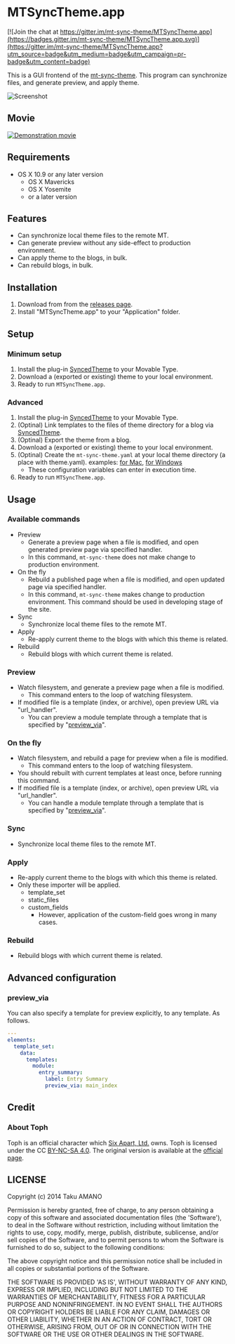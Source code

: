 # MTSyncTheme.app

[![Join the chat at https://gitter.im/mt-sync-theme/MTSyncTheme.app](https://badges.gitter.im/mt-sync-theme/MTSyncTheme.app.svg)](https://gitter.im/mt-sync-theme/MTSyncTheme.app?utm_source=badge&utm_medium=badge&utm_campaign=pr-badge&utm_content=badge)

This is a GUI frontend of the [mt-sync-theme](https://github.com/mt-sync-theme/mt-sync-theme). This program can synchronize files, and generate preview, and apply theme.

![Screenshot](https://raw.githubusercontent.com/mt-sync-theme/MTSyncTheme.app/master/artwork/screenshot.png)


## Movie

[![Demonstration movie](http://img.youtube.com/vi/DM9rRqJNcR0/0.jpg)](http://youtu.be/DM9rRqJNcR0)


## Requirements

* OS X 10.9 or any later version
    * OS X Mavericks
    * OS X Yosemite
    * or a later version


## Features

* Can synchronize local theme files to the remote MT.
* Can generate preview without any side-effect to production environment.
* Can apply theme to the blogs, in bulk.
* Can rebuild blogs, in bulk.


## Installation

1. Download from from the [releases page](https://github.com/mt-sync-theme/mt-sync-theme/releases).
1. Install "MTSyncTheme.app" to your "Application" folder.


## Setup

### Minimum setup

1. Install the plug-in [SyncedTheme](https://github.com/mt-sync-theme/mt-plugin-SyncedTheme/releases) to your Movable Type.
1. Download a (exported or existing) theme to your local environment.
1. Ready to run `MTSyncTheme.app`.

### Advanced

1. Install the plug-in [SyncedTheme](https://github.com/mt-sync-theme/mt-plugin-SyncedTheme/releases) to your Movable Type.
1. (Optinal) Link templates to the files of theme directory for a blog via [SyncedTheme](https://github.com/mt-sync-theme/mt-plugin-SyncedTheme/releases).
1. (Optinal) Export the theme from a blog.
1. Download a (exported or existing) theme to your local environment.
1. (Optinal) Create the `mt-sync-theme.yaml` at your local theme directory (a place with theme.yaml). examples: [for Mac](https://github.com/mt-sync-theme/mt-sync-theme/blob/master/example/mt-sync-theme.yaml), [for Windows](https://github.com/mt-sync-theme/mt-sync-theme/blob/master/example/windows/mt-sync-theme.yaml)
    * These configuration variables can enter in execution time.
1. Ready to run `MTSyncTheme.app`.


## Usage

### Available commands

* Preview
    * Generate a preview page when a file is modified, and open generated preview page via specified handler.
    * In this command, `mt-sync-theme` does not make change to production environment.
* On the fly
    * Rebuild a published page when a file is modified, and open updated page via specified handler.
    * In this command, `mt-sync-theme` makes change to production environment. This command should be used in developing stage of the site.
* Sync
    * Synchronize local theme files to the remote MT.
* Apply
    * Re-apply current theme to the blogs with which this theme is related.
* Rebuild
    * Rebuild blogs with which current theme is related.

### Preview

* Watch filesystem, and generate a preview page when a file is modified.
    * This command enters to the loop of watching filesystem.
* If modified file is a template (index, or archive), open preview URL via "url_handler".
    * You can preview a module template through a template that is specified by "[preview_via](#preview_via)".


### On the fly

* Watch filesystem, and rebuild a page for preview when a file is modified.
    * This command enters to the loop of watching filesystem.
* You should rebuilt with current templates at least once, before running this command.
* If modified file is a template (index, or archive), open preview URL via "url_handler".
    * You can handle a module template through a template that is specified by "[preview_via](#preview_via)".


### Sync

* Synchronize local theme files to the remote MT.

### Apply

* Re-apply current theme to the blogs with which this theme is related.
* Only these importer will be applied.
    * template_set
    * static_files
    * custom_fields
        * However, application of the custom-field goes wrong in many cases.

### Rebuild

* Rebuild blogs with which current theme is related.


## Advanced configuration

### preview_via

You can also specify a template for preview explicitly, to any template. As follows.

```yaml
--- 
elements: 
  template_set: 
    data: 
      templates: 
        module: 
          entry_summary: 
            label: Entry Summary
            preview_via: main_index
```


## Credit

### About Toph
Toph is an official character which [Six Apart, Ltd.](http://www.sixapart.jp/) owns.
Toph is licensed under the CC [BY-NC-SA 4.0](http://creativecommons.org/licenses/by-nc-sa/4.0/).
The original version is available at the [official page](http://www.sixapart.jp/about/toph.html).

## LICENSE

Copyright (c) 2014 Taku AMANO

Permission is hereby granted, free of charge, to any person obtaining
a copy of this software and associated documentation files (the
'Software'), to deal in the Software without restriction, including
without limitation the rights to use, copy, modify, merge, publish,
distribute, sublicense, and/or sell copies of the Software, and to
permit persons to whom the Software is furnished to do so, subject to
the following conditions:

The above copyright notice and this permission notice shall be
included in all copies or substantial portions of the Software.

THE SOFTWARE IS PROVIDED 'AS IS', WITHOUT WARRANTY OF ANY KIND,
EXPRESS OR IMPLIED, INCLUDING BUT NOT LIMITED TO THE WARRANTIES OF
MERCHANTABILITY, FITNESS FOR A PARTICULAR PURPOSE AND NONINFRINGEMENT.
IN NO EVENT SHALL THE AUTHORS OR COPYRIGHT HOLDERS BE LIABLE FOR ANY
CLAIM, DAMAGES OR OTHER LIABILITY, WHETHER IN AN ACTION OF CONTRACT,
TORT OR OTHERWISE, ARISING FROM, OUT OF OR IN CONNECTION WITH THE
SOFTWARE OR THE USE OR OTHER DEALINGS IN THE SOFTWARE.
